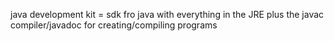 java development kit = sdk fro java with everything in the JRE plus the javac compiler/javadoc for creating/compiling programs